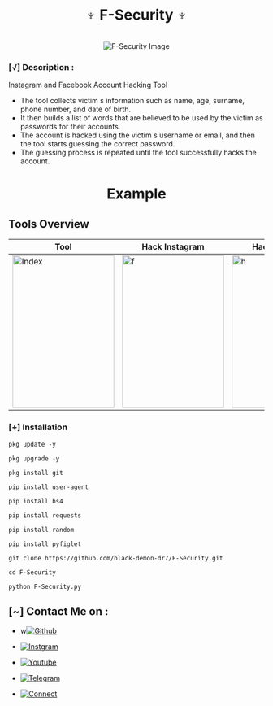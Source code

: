 <h1 align="center">♆ F-Security ♆</h1>
<br>

<div align="center">
  <img src="https://i.imgur.com/VgTrTGU.png" alt="F-Security Image" style="max-width: 100%; max-height: 100%;">
</div>


### [√] Description :

Instagram and Facebook Account Hacking Tool

- The tool collects victim s information such as name, age, surname, phone number, and date of birth.
- It then builds a list of words that are believed to be used by the victim as passwords for their accounts.
- The account is hacked using the victim s username or email, and then the tool starts guessing the correct password.
- The guessing process is repeated until the tool successfully hacks the account.



<h1 align="center">Example</h1>



## Tools Overview

| Tool | Hack Instagram | Hack Facebook |
| ---- | -------------- | ------------- |
| <img src="https://i.imgur.com/S1I2R7b.jpg" alt="Index" width="200" height="300"> | <img src="https://i.imgur.com/gq3pYDv.jpg" alt="f" width="200" height="300"> | <img src="https://i.imgur.com/yymatCD.jpg" alt="h" width="200" height="300"> |






### [+] Installation

```
pkg update -y
```
```
pkg upgrade -y
```
```
pkg install git
```
```
pip install user-agent
```
``` 
pip install bs4
```
```
pip install requests
```
```
pip install random
```
```
pip install pyfiglet
```
```
git clone https://github.com/black-demon-dr7/F-Security.git
```
```
cd F-Security
```
```
python F-Security.py
```


## [~] Contact Me on :

- w[![Github](https://img.shields.io/badge/Github-Demon-purple?style=for-the-badge&logo=github)](https://github.com/black-demon-dr7)

- [![Instgram](https://img.shields.io/badge/Instagram-Demon-green?style=for-the-badge&logo=instagram)](https://instagram.com/elqnas_daymon?igshid=MzNlNGNkZWQ4Mg==)

- [![Youtube](https://img.shields.io/badge/Youtube-Demon-blue?style=for-the-badge&logo=youtube)](https://youtube.com/@ELQNAS_DAYMON?si=_9glDyUgFdJ1JDsW)

- [![Telegram](https://img.shields.io/badge/Telegram-Demon-orange?style=for-the-badge&logo=telegram)](https://t.me/BLACK_DEMON_VX)

- [![Connect](https://img.shields.io/badge/Telegram-KasRoudra-indigo?style=for-the-badge&logo=telegram)](https://t.me/blackd4)

